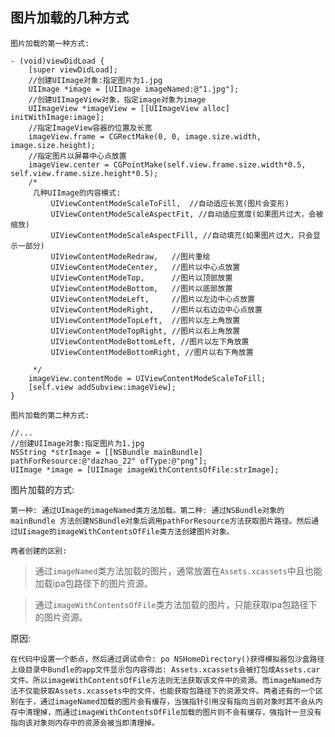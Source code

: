 ## 图片加载的几种方式

`图片加载的第一种方式:`

```objc
- (void)viewDidLoad {
    [super viewDidLoad];
    //创建UIImage对象:指定图片为1.jpg
    UIImage *image = [UIImage imageNamed:@"1.jpg"];
    //创建UIImageView对象，指定image对象为image
    UIImageView *imageView = [[UIImageView alloc] initWithImage:image];
    //指定ImageView容器的位置及长宽
    imageView.frame = CGRectMake(0, 0, image.size.width, image.size.height);
    //指定图片以屏幕中心点放置
    imageView.center = CGPointMake(self.view.frame.size.width*0.5, self.view.frame.size.height*0.5);
    /*
     几种UIImage的内容模式:
         UIViewContentModeScaleToFill,  //自动适应长宽(图片会变形)
         UIViewContentModeScaleAspectFit, //自动适应宽度(如果图片过大，会被缩放)
         UIViewContentModeScaleAspectFill, //自动填充(如果图片过大，只会显示一部分)
         UIViewContentModeRedraw,   //图片重绘
         UIViewContentModeCenter,   //图片以中心点放置
         UIViewContentModeTop,      //图片以顶部放置
         UIViewContentModeBottom,   //图片以底部放置
         UIViewContentModeLeft,     //图片以左边中心点放置
         UIViewContentModeRight,    //图片以右边边中心点放置
         UIViewContentModeTopLeft,  //图片以左上角放置
         UIViewContentModeTopRight, //图片以右上角放置
         UIViewContentModeBottomLeft, //图片以左下角放置
         UIViewContentModeBottomRight, //图片以右下角放置

     */
    imageView.contentMode = UIViewContentModeScaleToFill;
    [self.view addSubview:imageView];
}
```

`图片加载的第二种方式:`

```
//...
//创建UIImage对象:指定图片为1.jpg
NSString *strImage = [[NSBundle mainBundle] pathForResource:@"dazhao_22" ofType:@"png"];
UIImage *image = [UIImage imageWithContentsOfFile:strImage];

```

图片加载的方式:

`第一种: 通过UImage的imageNamed类方法加载。第二种: 通过NSBundle对象的mainBundle 方法创建NSBundle对象后调用pathForResource方法获取图片路径。然后通过UIimage的imageWithContentsOfFile类方法创建图片对象。`

`两者创建的区别:`

> 通过`imageNamed`类方法加载的图片，通常放置在`Assets.xcassets`中且也能加载ipa包路径下的图片资源。

>  通过`imageWithContentsOfFile`类方法加载的图片，只能获取ipa包路径下的图片资源。

原因:

`在代码中设置一个断点，然后通过调试命令: po NSHomeDirectory()获得模拟器包沙盒路径上级目录中Bundle的app文件显示包内容得出: Assets.xcassets会被打包成Assets.car文件。所以imageWithContentsOfFile方法则无法获取该文件中的资源。而imageNamed方法不仅能获取Assets.xcassets中的文件，也能获取包路径下的资源文件。两者还有的一个区别在于，通过imageNamed加载的图片会有缓存，当强指针引用没有指向当前对象时其不会从内存中清理掉，而通过imageWithContentsOfFile加载的图片则不会有缓存，强指针一旦没有指向该对象则内存中的资源会被当即清理掉。`